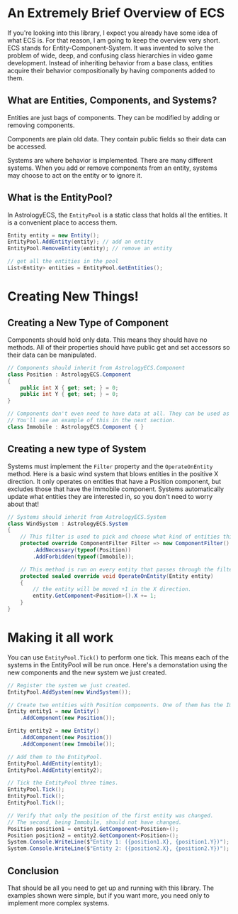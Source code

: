 # An Extremely Brief Overview of ECS
If you're looking into this library, I expect you already have some idea of what ECS is. For that reason, I am going to keep the overview very short. ECS stands for Entity-Component-System. It was invented to solve the problem of wide, deep, and confusing class hierarchies in video game development. Instead of inheriting behavior from a base class, entities acquire their behavior compositionally by having components added to them.

## What are Entities, Components, and Systems?
Entities are just bags of components. They can be modified by adding or removing components.

Components are plain old data. They contain public fields so their data can be accessed.

Systems are where behavior is implemented. There are many different systems. When you add or remove components from an entity, systems may choose to act on the entity or to ignore it.

## What is the EntityPool?
In AstrologyECS, the `EntityPool` is a static class that holds all the entities. It is a convenient place to access them.
```csharp
Entity entity = new Entity();
EntityPool.AddEntity(entity); // add an entity
EntityPool.RemoveEntity(entity); // remove an entity

// get all the entities in the pool
List<Entity> entities = EntityPool.GetEntities();
```
# Creating New Things!
## Creating a New Type of Component
Components should hold only data. This means they should have no methods.
All of their properties should have public get and set accessors so their data can be manipulated.
```csharp
// Components should inherit from AstrologyECS.Component
class Position : AstrologyECS.Component
{
    public int X { get; set; } = 0;
    public int Y { get; set; } = 0;
}

// Components don't even need to have data at all. They can be used as tags.
// You'll see an example of this in the next section.
class Immobile : AstrologyECS.Component { }
```

## Creating a new type of System
Systems must implement the `Filter` property and the `OperateOnEntity` method. Here is a basic wind system that blows entities in the positive X direction. It only operates on entities that have a Position component, but excludes those that have the Immobile component. Systems automatically update what entities they are interested in, so you don't need to worry about that!
```csharp
// Systems should inherit from AstrologyECS.System
class WindSystem : AstrologyECS.System
{
    // This filter is used to pick and choose what kind of entities this system should operate on.
    protected override ComponentFilter Filter => new ComponentFilter()
        .AddNecessary(typeof(Position))
        .AddForbidden(typeof(Immobile));

    // This method is run on every entity that passes through the filter.
    protected sealed override void OperateOnEntity(Entity entity)
    {
        // the entity will be moved +1 in the X direction.
        entity.GetComponent<Position>().X += 1;
    }
}
```

# Making it all work
You can use `EntityPool.Tick()` to perform one tick. This means each of the systems in the EntityPool will be run once. Here's a demonstation using the new components and the new system we just created.
```csharp
// Register the system we just created.
EntityPool.AddSystem(new WindSystem());

// Create two entities with Position components. One of them has the Immobile component.
Entity entity1 = new Entity()
    .AddComponent(new Position());

Entity entity2 = new Entity()
    .AddComponent(new Position())
    .AddComponent(new Immobile());

// Add them to the EntityPool.
EntityPool.AddEntity(entity1);
EntityPool.AddEntity(entity2);

// Tick the EntityPool three times.
EntityPool.Tick();
EntityPool.Tick();
EntityPool.Tick();

// Verify that only the position of the first entity was changed.
// The second, being Immobile, should not have changed.
Position position1 = entity1.GetComponent<Position>();
Position position2 = entity2.GetComponent<Position>();
System.Console.WriteLine($"Entity 1: ({position1.X}, {position1.Y})");
System.Console.WriteLine($"Entity 2: ({position2.X}, {position2.Y})");
```

## Conclusion
That should be all you need to get up and running with this library. The examples shown were simple, but if you want more, you need only to implement more complex systems.
